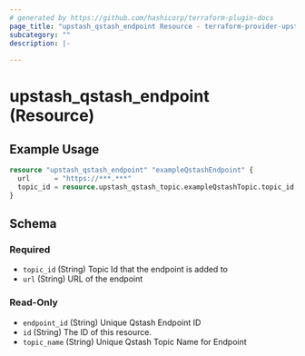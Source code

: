 ```yaml
---
# generated by https://github.com/hashicorp/terraform-plugin-docs
page_title: "upstash_qstash_endpoint Resource - terraform-provider-upstash"
subcategory: ""
description: |-
  
---
```


# upstash_qstash_endpoint (Resource)



## Example Usage

```terraform
resource "upstash_qstash_endpoint" "exampleQstashEndpoint" {
  url      = "https://***.***"
  topic_id = resource.upstash_qstash_topic.exampleQstashTopic.topic_id
}
```

<!-- schema generated by tfplugindocs -->
## Schema

### Required

- `topic_id` (String) Topic Id that the endpoint is added to
- `url` (String) URL of the endpoint

### Read-Only

- `endpoint_id` (String) Unique Qstash Endpoint ID
- `id` (String) The ID of this resource.
- `topic_name` (String) Unique Qstash Topic Name for Endpoint


